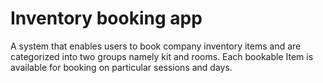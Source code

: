 # Inventory booking app

A system that enables users to book company inventory items and are categorized into two groups namely kit and rooms. Each bookable Item is available for booking on particular sessions and days.